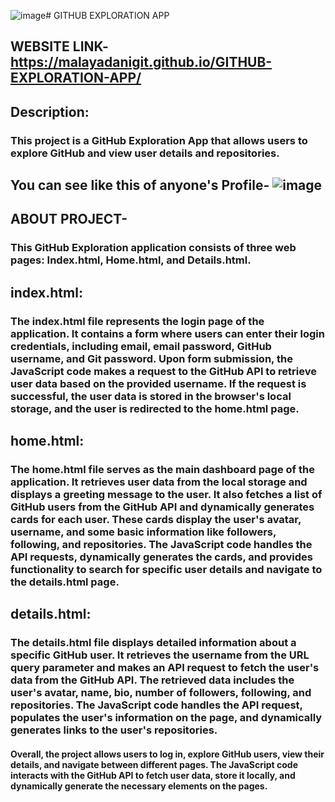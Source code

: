 ![image](https://github.com/malayadaniGIT/GITHUB-EXPLORATION-APP/assets/109133343/4d534500-6e57-43b9-99be-e89678170801)# GITHUB EXPLORATION APP
## WEBSITE LINK-https://malayadanigit.github.io/GITHUB-EXPLORATION-APP/
## Description:
### This project is a GitHub Exploration App that allows users to explore GitHub and view user details and repositories.
## You can see like this of anyone's Profile- ![image](https://github.com/malayadaniGIT/GITHUB-EXPLORATION-APP/assets/109133343/70a42742-2c3b-4033-b18b-16a2574353e0)
## ABOUT PROJECT-
### This GitHub Exploration application consists of three web pages: Index.html, Home.html, and Details.html.
## index.html:
### The index.html file represents the login page of the application. It contains a form where users can enter their login credentials, including email, email password, GitHub username, and Git password. Upon form submission, the JavaScript code makes a request to the GitHub API to retrieve user data based on the provided username. If the request is successful, the user data is stored in the browser's local storage, and the user is redirected to the home.html page.

## home.html:
### The home.html file serves as the main dashboard page of the application. It retrieves user data from the local storage and displays a greeting message to the user. It also fetches a list of GitHub users from the GitHub API and dynamically generates cards for each user. These cards display the user's avatar, username, and some basic information like followers, following, and repositories. The JavaScript code handles the API requests, dynamically generates the cards, and provides functionality to search for specific user details and navigate to the details.html page.

## details.html:
### The details.html file displays detailed information about a specific GitHub user. It retrieves the username from the URL query parameter and makes an API request to fetch the user's data from the GitHub API. The retrieved data includes the user's avatar, name, bio, number of followers, following, and repositories. The JavaScript code handles the API request, populates the user's information on the page, and dynamically generates links to the user's repositories.

#### Overall, the project allows users to log in, explore GitHub users, view their details, and navigate between different pages. The JavaScript code interacts with the GitHub API to fetch user data, store it locally, and dynamically generate the necessary elements on the pages.
